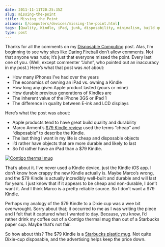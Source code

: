 ```yaml
--- 
date: 2011-11-11T20:25:35Z
slug: missing-the-point
title: Missing the Point
aliases: [/computers/devices/missing-the-point.html]
tags: [Quality, Kindle, iPad, junk, disposability, minimalism, build quality, Starbucks, advertising, Dixie]
type: post
---
```


<p>Thanks for all the comments on my <a href="/computers/devices/disposable-computing.html">Disposable Computing</a> post. Alas, I’m beginning to see why sites like <a href="https://daringfireball.net/">Daring Fireball</a> don’t allow comments. Not that anyone was rude; it’s just that everyone missed the point. Every last one of you. (Well, except commenter “John”, who pointed out an inaccuracy in my post.) Here’s what that post was <em>not</em> about:</p>

<ul>
<li>How many iPhones I’ve had over the years</li>
<li>The economics of owning an iPad vs. owning a Kindle</li>
<li>How long any given Apple product lasted (yours or mine)</li>
<li>How durable previous generations of Kindles are</li>
<li>The inherent value of the iPhone 3GS or iPad 1</li>
<li>The difference in quality between E-ink and LCD displays</li>
</ul>

<p>Here’s what the post was about:</p>

<ul>
<li>Apple products tend to have great build quality and durability</li>
<li>Marco Arment’s <a href="https://www.marco.org/2011/10/07/review-79-kindle-with-ads-and-buttons">$79 Kindle review</a> used the terms “cheap” and “disposable” to describe the Kindle.</li>
<li>The last thing I want in my life is cheap and disposable objects</li>
<li>I’d rather have objects that are more durable and likely to last</li>
<li>So I’d rather have an iPad than a $79 Kindle.</li>
</ul>


<p><a href="https://www.amazon.com/dp/B001RMGVU8/justatheory-20"><img src="https://images-na.ssl-images-amazon.com/images/I/31-WDNyjxWL._AA300_.jpg" alt="Contigo thermal mug" class="left"></a></p>

<p>That’s about it. I’ve never used a Kindle device, just the Kindle iOS app. I don’t know how crappy the new Kindle actually is. Maybe Marco’s wrong, and  the $79 Kindle is actually incredibly well-built and durable and will last for years. I just know that if it appears to be cheap and non-durable, I don’t want it. And I think Marco is a pretty reliable source. So I don’t want a $79 Kindle.</p>

<p>Perhaps my analogy of the $79 Kindle to a Dixie cup was a wee bit overwrought. Sorry about that; it occurred to me as I was writing the piece and I felt that it captured what I wanted to day. Because, you know, I’d rather drink my coffee out of a Contigo thermal mug than out of a Starbucks paper cup. Maybe that’s not fair.</p>

<p>So how about this? The $79 Kindle is a <a href="https://www.starbucksstore.com/Starbucks%C2%AE-Lenticular-Tumbler%2C-16-fl-oz/011014926,default,pd.html?start=4&amp;cgid=tumblers-and-travel-mugs">Starbucks plastic mug</a>. Not quite Dixie-cup disposable, and the advertising helps keep the price down.</p>
